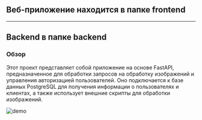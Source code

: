## Веб-приложение находится в папке frontend
---
## Backend в папке backend

### Обзор
Этот проект представляет собой приложение на основе FastAPI, предназначенное для обработки запросов на обработку изображений и управления авторизацией пользователей. Оно подключается к базе данных PostgreSQL для получения информации о пользователях и клиентах, а также использует внешние скрипты для обработки изображений.


![demo](https://github.com/PouLou111/gazprom_hack/assets/145618235/75d593e3-5f42-4244-8c20-3d4b9b94c032)
